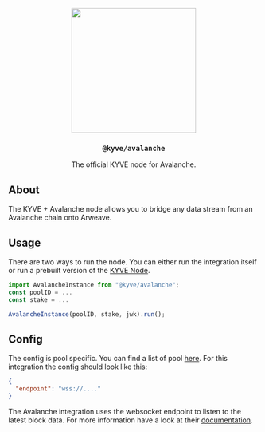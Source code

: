<p align="center">
  <a href="https://kyve.network">
    <img src="https://user-images.githubusercontent.com/62398724/111903348-c5b9f700-8a39-11eb-9549-49b92072b16e.png" height="250">
  </a>
  <h3 align="center"><code>@kyve/avalanche</code></h3>
  <p align="center">The official KYVE node for Avalanche.</p>
</p>

## About

The KYVE + Avalanche node allows you to bridge any data stream from an Avalanche chain onto Arweave.

## Usage

There are two ways to run the node. You can either run the integration itself or
run a prebuilt version of the [KYVE Node](../node/README.md).

```js
import AvalancheInstance from "@kyve/avalanche";
const poolID = ...
const stake = ...

AvalancheInstance(poolID, stake, jwk).run();
```

## Config
The config is pool specific. You can find a list of pool [here](https://kyve.network/gov/pools).
For this integration the config should look like this:
```json
{
  "endpoint": "wss://...."
}
```
The Avalanche integration uses the websocket endpoint to listen to 
the latest block data. For more information have a look at their
[documentation](https://docs.avax.network/build/avalanchego-apis/issuing-api-calls).

